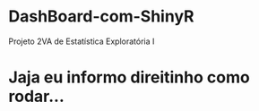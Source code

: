 # DashBoard-com-ShinyR
Projeto 2VA de Estatística Exploratória I 

# Jaja eu informo direitinho como rodar...
